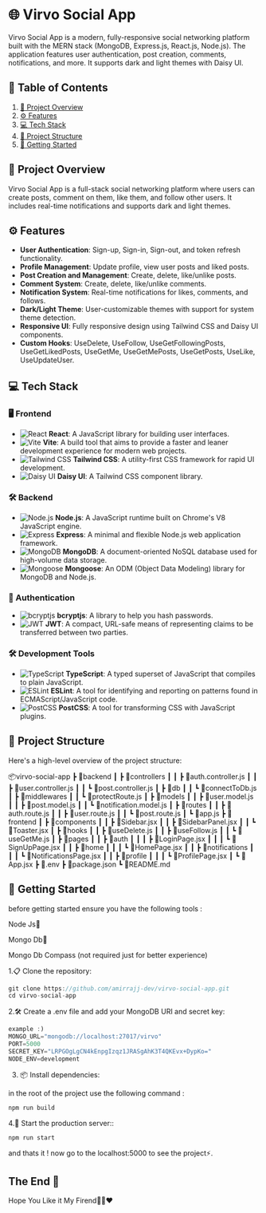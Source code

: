 # 🌐 Virvo Social App

Virvo Social App is a modern, fully-responsive social networking platform built with the MERN stack (MongoDB, Express.js, React.js, Node.js). The application features user authentication, post creation, comments, notifications, and more. It supports dark and light themes with Daisy UI.

## 📑 Table of Contents

1. [📖 Project Overview](#-project-overview)
2. [⚙️ Features](#-features)
3. [💻 Tech Stack](#-tech-stack)
4. [📁 Project Structure](#-project-structure)
5. [🚀 Getting Started](#-getting-started)

## 📖 Project Overview

Virvo Social App is a full-stack social networking platform where users can create posts, comment on them, like them, and follow other users. It includes real-time notifications and supports dark and light themes.

## ⚙️ Features

- **User Authentication**: Sign-up, Sign-in, Sign-out, and token refresh functionality.
- **Profile Management**: Update profile, view user posts and liked posts.
- **Post Creation and Management**: Create, delete, like/unlike posts.
- **Comment System**: Create, delete, like/unlike comments.
- **Notification System**: Real-time notifications for likes, comments, and follows.
- **Dark/Light Theme**: User-customizable themes with support for system theme detection.
- **Responsive UI**: Fully responsive design using Tailwind CSS and Daisy UI components.
- **Custom Hooks**: UseDelete, UseFollow, UseGetFollowingPosts, UseGetLikedPosts, UseGetMe, UseGetMePosts, UseGetPosts, UseLike, UseUpdateUser.

## 💻 Tech Stack

### 🖥️ Frontend

- ![React](https://img.shields.io/badge/React-20232A?style=flat&logo=react&logoColor=61DAFB) **React**: A JavaScript library for building user interfaces.
- ![Vite](https://img.shields.io/badge/Vite-646CFF?style=flat&logo=vite&logoColor=white) **Vite**: A build tool that aims to provide a faster and leaner development experience for modern web projects.
- ![Tailwind CSS](https://img.shields.io/badge/Tailwind%20CSS-38B2AC?style=flat&logo=tailwind-css&logoColor=white) **Tailwind CSS**: A utility-first CSS framework for rapid UI development.
- ![Daisy UI](https://img.shields.io/badge/Daisy%20UI-FF69B4?style=flat&logo=daisyui&logoColor=white) **Daisy UI**: A Tailwind CSS component library.

### 🛠️ Backend

- ![Node.js](https://img.shields.io/badge/Node.js-43853D?style=flat&logo=node.js&logoColor=white) **Node.js**: A JavaScript runtime built on Chrome's V8 JavaScript engine.
- ![Express](https://img.shields.io/badge/Express-000000?style=flat&logo=express&logoColor=white) **Express**: A minimal and flexible Node.js web application framework.
- ![MongoDB](https://img.shields.io/badge/MongoDB-4EA94B?style=flat&logo=mongodb&logoColor=white) **MongoDB**: A document-oriented NoSQL database used for high-volume data storage.
- ![Mongoose](https://img.shields.io/badge/Mongoose-880000?style=flat&logo=mongodb&logoColor=white) **Mongoose**: An ODM (Object Data Modeling) library for MongoDB and Node.js.

### 🔐 Authentication

- ![bcryptjs](https://img.shields.io/badge/bcryptjs-blue?style=flat&logo=key&logoColor=white) **bcryptjs**: A library to help you hash passwords.
- ![JWT](https://img.shields.io/badge/JWT-black?style=flat&logo=json-web-tokens&logoColor=white) **JWT**: A compact, URL-safe means of representing claims to be transferred between two parties.

### 🛠️ Development Tools

- ![TypeScript](https://img.shields.io/badge/TypeScript-007ACC?style=flat&logo=typescript&logoColor=white) **TypeScript**: A typed superset of JavaScript that compiles to plain JavaScript.
- ![ESLint](https://img.shields.io/badge/ESLint-4B3263?style=flat&logo=eslint&logoColor=white) **ESLint**: A tool for identifying and reporting on patterns found in ECMAScript/JavaScript code.
- ![PostCSS](https://img.shields.io/badge/PostCSS-DD3A0A?style=flat&logo=postcss&logoColor=white) **PostCSS**: A tool for transforming CSS with JavaScript plugins.

## 📁 Project Structure

Here's a high-level overview of the project structure:

📦virvo-social-app
 ┣ 📂backend
 ┃ ┣ 📂controllers
 ┃ ┃ ┣ 📜auth.controller.js
 ┃ ┃ ┣ 📜user.controller.js
 ┃ ┃ ┗ 📜post.controller.js
 ┃ ┣ 📂db
 ┃ ┃ ┗ 📜connectToDb.js
 ┃ ┣ 📂middlewares
 ┃ ┃ ┗ 📜protectRoute.js
 ┃ ┣ 📂models
 ┃ ┃ ┣ 📜user.model.js
 ┃ ┃ ┣ 📜post.model.js
 ┃ ┃ ┗ 📜notification.model.js
 ┃ ┣ 📂routes
 ┃ ┃ ┣ 📜auth.route.js
 ┃ ┃ ┣ 📜user.route.js
 ┃ ┃ ┗ 📜post.route.js
 ┃ ┗ 📜app.js
 ┣ 📂frontend
 ┃ ┣ 📂components
 ┃ ┃ ┣ 📜Sidebar.jsx
 ┃ ┃ ┣ 📜SidebarPanel.jsx
 ┃ ┃ ┗ 📜Toaster.jsx
 ┃ ┣ 📂hooks
 ┃ ┃ ┣ 📜useDelete.js
 ┃ ┃ ┣ 📜useFollow.js
 ┃ ┃ ┗ 📜useGetMe.js
 ┃ ┣ 📂pages
 ┃ ┃ ┣ 📂auth
 ┃ ┃ ┃ ┣ 📜LoginPage.jsx
 ┃ ┃ ┃ ┗ 📜SignUpPage.jsx
 ┃ ┃ ┣ 📂home
 ┃ ┃ ┃ ┗ 📜HomePage.jsx
 ┃ ┃ ┣ 📂notifications
 ┃ ┃ ┃ ┗ 📜NotificationsPage.jsx
 ┃ ┃ ┣ 📂profile
 ┃ ┃ ┃ ┗ 📜ProfilePage.jsx
 ┃ ┗ 📜App.jsx
 ┣ 📜.env
 ┣ 📜package.json
 ┗ 📜README.md

## 🚀 Getting Started

before getting started ensure you have the following tools : 

Node Js🔰

Mongo Db🍏

Mongo Db Compass (not required just for better experience)


1.📋 Clone the repository:

```js
git clone https://github.com/amirrajj-dev/virvo-social-app.git
cd virvo-social-app
```

2.🛠️ Create a .env file and add your MongoDB URI and secret key:

```js
example :)
MONGO_URL="mongodb://localhost:27017/virvo"
PORT=5000
SECRET_KEY="LRPGOgLgCN4kEnpgIzqz1JRASgAhK3T4QKEvx+DypKo="
NODE_ENV=development
```

3. 📦 Install dependencies:

in the root of the project use the following command :

```js
npm run build
```

4.🚀 Start the production server::

```js
npm run start
```

and thats it ! now go to the localhost:5000 to see the project⚡.

## The End 🏁

Hope You Like it My Firend🫡😉❤️
